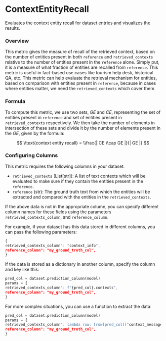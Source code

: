 # ContextEntityRecall

Evaluates the context entity recall for dataset entries and visualizes the results.

### Overview

This metric gives the measure of recall of the retrieved context, based on the
number of entities present in both `reference` and `retrieved_contexts` relative to the
number of entities present in the `reference` alone. Simply put, it is a measure
of what fraction of entities are recalled from `reference`. This metric is
useful in fact-based use cases like tourism help desk, historical QA, etc. This
metric can help evaluate the retrieval mechanism for entities, based on comparison
with entities present in `reference`, because in cases where entities matter,
we need the `retrieved_contexts` which cover them.

### Formula

To compute this metric, we use two sets, $GE$ and $CE$, representing the set of
entities present in `reference` and set of entities present in `retrieved_contexts`
respectively. We then take the number of elements in intersection of these sets and
divide it by the number of elements present in the $GE$, given by the formula:

$$
\\text{context entity recall} = \\frac{| CE \\cap GE |}{| GE |}
$$

### Configuring Columns

This metric requires the following columns in your dataset:

- `retrieved_contexts` (List[str]): A list of text contexts which will be evaluated to make
sure if they contain the entities present in the `reference`.
- `reference` (str): The ground truth text from which the entities will be
extracted and compared with the entities in the `retrieved_contexts`.

If the above data is not in the appropriate column, you can specify different column
names for these fields using the parameters `retrieved_contexts_column`, and `reference_column`.

For example, if your dataset has this data stored in different columns, you can
pass the following parameters:
```python
{
retrieved_contexts_column": "context_info",
reference_column": "my_ground_truth_col",
}
```

If the data is stored as a dictionary in another column, specify the column and key
like this:
```python
pred_col = dataset.prediction_column(model)
params = {
retrieved_contexts_column": f"{pred_col}.contexts",
reference_column": "my_ground_truth_col",
}
```

For more complex situations, you can use a function to extract the data:
```python
pred_col = dataset.prediction_column(model)
params = {
retrieved_contexts_column": lambda row: [row[pred_col]["context_message"]],
reference_column": "my_ground_truth_col",
}
```